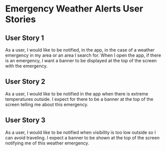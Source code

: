 # Emergency Weather Alerts User Stories

## User Story 1

As a user, I would like to be notified, in the app, in the case of a weather emergency in my area or an area I search for. When I open the app, if there is an emergency, I want a banner to be displayed at the top of the screen with the emergency.

## User Story 2

As a user, I would like to be notified in the app when there is extreme temperatures outside. I expect for there to be a banner at the top of the screen telling me about this emergency.

## User Story 3

As a user, I would like to be notified when visibility is too low outside so I can avoid traveling. I expect a banner to be shown at the top of the screen notifying me of this weather emergency.